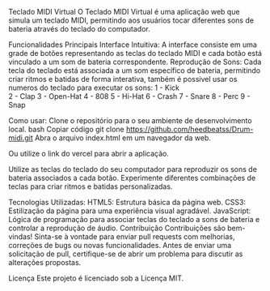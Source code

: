 Teclado MIDI Virtual
O Teclado MIDI Virtual é uma aplicação web que simula um teclado MIDI, permitindo aos usuários tocar diferentes sons de bateria através do teclado do computador.

Funcionalidades Principais
Interface Intuitiva: A interface consiste em uma grade de botões representando as teclas do teclado MIDI e cada botão está vinculado a um som de bateria correspondente.
Reprodução de Sons: Cada tecla do teclado está associada a um som específico de bateria, permitindo criar ritmos e batidas de forma interativa, também é possivel usar os numeros do teclado para executar os sons:
1 - Kick  
2 - Clap
3 - Open-Hat
4 - 808
5 - Hi-Hat
6 -  Crash
7 - Snare
8 - Perc 
9 - Snap

Como usar:
Clone o repositório para o seu ambiente de desenvolvimento local.
bash
Copiar código
git clone https://github.com/heedbeatss/Drum-midi.git
Abra o arquivo index.html em um navegador da web.

Ou utilize o link do vercel para abrir a aplicação.

Utilize as teclas do teclado do seu computador para reproduzir os sons de bateria associados a cada botão.
Experimente diferentes combinações de teclas para criar ritmos e batidas personalizadas.

Tecnologias Utilizadas:
HTML5: Estrutura básica da página web.
CSS3: Estilização da página para uma experiência visual agradável.
JavaScript: Lógica de programação para associar teclas do teclado a sons de bateria e controlar a reprodução de áudio.
Contribuição
Contribuições são bem-vindas! Sinta-se à vontade para enviar pull requests com melhorias, correções de bugs ou novas funcionalidades. Antes de enviar uma solicitação de pull, certifique-se de abrir um problema para discutir as alterações propostas.

Licença
Este projeto é licenciado sob a Licença MIT.

